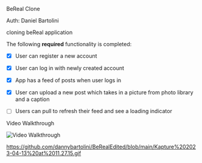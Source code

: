 
BeReal Clone

Auth: Daniel Bartolini

cloning beReal application


The following **required** functionality is completed:

- [x] User can register a new account
- [x] User can log in with newly created account
- [x] App has a feed of posts when user logs in
- [x] User can upload a new post which takes in a picture from photo library and a caption	
 
- [ ] Users can pull to refresh their feed and see a loading indicator


Video Walkthrough

<img src='https://github.com/dannybartolini/BeRealEdited/blob/main/Kapture%202023-04-13%20at%2011.27.15.gif' title='Video Walkthrough' width='' alt='Video Walkthrough' />

https://github.com/dannybartolini/BeRealEdited/blob/main/Kapture%202023-04-13%20at%2011.27.15.gif

<!-- Replace this with whatever GIF tool you used! -->



   
